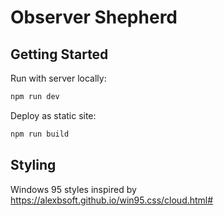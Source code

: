 # Observer Shepherd

## Getting Started

Run with server locally:
```bash
npm run dev
```
Deploy as static site:
```bash
npm run build
```

## Styling
Windows 95 styles inspired by https://alexbsoft.github.io/win95.css/cloud.html#